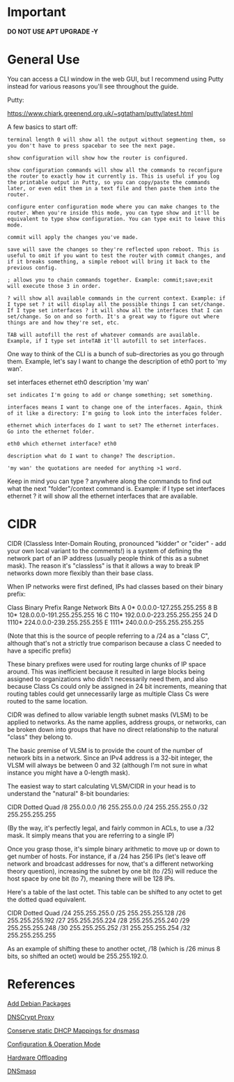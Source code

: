 # Important

**DO NOT USE APT UPGRADE -Y**

# General Use

 You can access a CLI window in the web GUI, but I recommend using Putty instead for various reasons you'll see throughout the guide.

Putty:

https://www.chiark.greenend.org.uk/~sgtatham/putty/latest.html

A few basics to start off:

    terminal length 0 will show all the output without segmenting them, so you don't have to press spacebar to see the next page.

    show configuration will show how the router is configured.

    show configuration commands will show all the commands to reconfigure the router to exactly how it currently is. This is useful if you log the printable output in Putty, so you can copy/paste the commands later, or even edit them in a text file and then paste them into the router.

    configure enter configuration mode where you can make changes to the router. When you're inside this mode, you can type show and it'll be equivalent to type show configuration. You can type exit to leave this mode.

    commit will apply the changes you've made.

    save will save the changes so they're reflected upon reboot. This is useful to omit if you want to test the router with commit changes, and if it breaks something, a simple reboot will bring it back to the previous config.

    ; allows you to chain commands together. Example: commit;save;exit will execute those 3 in order.

    ? will show all available commands in the current context. Example: if I type set ? it will display all the possible things I can set/change. If I type set interfaces ? it will show all the interfaces that I can set/change. So on and so forth. It's a great way to figure out where things are and how they're set, etc.

    TAB will autofill the rest of whatever commands are available. Example, if I type set inteTAB it'll autofill to set interfaces.

One way to think of the CLI is a bunch of sub-directories as you go through them. Example, let's say I want to change the description of eth0 port to 'my wan'.

 set interfaces ethernet eth0 description 'my wan'

    set indicates I'm going to add or change something; set something.

    interfaces means I want to change one of the interfaces. Again, think of it like a directory: I'm going to look into the interfaces folder.

    ethernet which interfaces do I want to set? The ethernet interfaces. Go into the ethernet folder.

    eth0 which ethernet interface? eth0

    description what do I want to change? The description.

    'my wan' the quotations are needed for anything >1 word.

Keep in mind you can type ? anywhere along the commands to find out what the next "folder"/context command is. Example: if I type set interfaces ethernet ? it will show all the ethernet interfaces that are available. 

# CIDR



CIDR (Classless Inter-Domain Routing, pronounced "kidder" or "cider" - add your own local variant to the comments!) is a system of defining the network part of an IP address (usually people think of this as a subnet mask). The reason it's "classless" is that it allows a way to break IP networks down more flexibly than their base class.

When IP networks were first defined, IPs had classes based on their binary prefix:

Class    Binary Prefix    Range                       Network Bits
A        0*               0.0.0.0-127.255.255.255     8
B        10*              128.0.0.0-191.255.255.255   16
C        110*             192.0.0.0-223.255.255.255   24
D        1110*            224.0.0.0-239.255.255.255
E        1111*            240.0.0.0-255.255.255.255

(Note that this is the source of people referring to a /24 as a "class C", although that's not a strictly true comparison because a class C needed to have a specific prefix)

These binary prefixes were used for routing large chunks of IP space around. This was inefficient because it resulted in large blocks being assigned to organizations who didn't necessarily need them, and also because Class Cs could only be assigned in 24 bit increments, meaning that routing tables could get unnecessarily large as multiple Class Cs were routed to the same location.

CIDR was defined to allow variable length subnet masks (VLSM) to be applied to networks. As the name applies, address groups, or networks, can be broken down into groups that have no direct relationship to the natural "class" they belong to.

The basic premise of VLSM is to provide the count of the number of network bits in a network. Since an IPv4 address is a 32-bit integer, the VLSM will always be between 0 and 32 (although I'm not sure in what instance you might have a 0-length mask).

The easiest way to start calculating VLSM/CIDR in your head is to understand the "natural" 8-bit boundaries:

CIDR    Dotted Quad
/8      255.0.0.0
/16     255.255.0.0
/24     255.255.255.0
/32     255.255.255.255

(By the way, it's perfectly legal, and fairly common in ACLs, to use a /32 mask. It simply means that you are referring to a single IP)

Once you grasp those, it's simple binary arithmetic to move up or down to get number of hosts. For instance, if a /24 has 256 IPs (let's leave off network and broadcast addresses for now, that's a different networking theory question), increasing the subnet by one bit (to /25) will reduce the host space by one bit (to 7), meaning there will be 128 IPs.

Here's a table of the last octet. This table can be shifted to any octet to get the dotted quad equivalent.

CIDR    Dotted Quad
/24     255.255.255.0
/25     255.255.255.128
/26     255.255.255.192
/27     255.255.255.224
/28     255.255.255.240
/29     255.255.255.248
/30     255.255.255.252
/31     255.255.255.254
/32     255.255.255.255

As an example of shifting these to another octet, /18 (which is /26 minus 8 bits, so shifted an octet) would be 255.255.192.0.


# References

[Add Debian Packages](https://help.uisp.com/hc/en-us/articles/22591219068055-EdgeRouter-Add-Debian-Packages-to-EdgeOS)

[DNSCrypt Proxy](https://github.com/DNSCrypt/dnscrypt-proxy/wiki/Installation-on-EdgeOS)

[Conserve static DHCP Mappings for dnsmasq](https://github.com/confirm/edgerouter-dnsmasq-updater/tree/master)

[Configuration & Operation Mode](https://help.uisp.com/hc/en-us/articles/22591199766551-EdgeRouter-Configuration-and-Operational-Mode)

[Hardware Offloading](https://help.uisp.com/hc/en-us/articles/22591077433879-EdgeRouter-Hardware-Offloading)

[DNSmasq](https://dnsmasq.org/docs/dnsmasq-man.htm)
